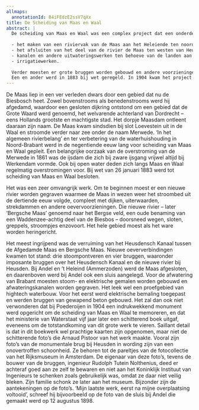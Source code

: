 ```yaml
---
allmaps:
  annotationId: 84iFEdzE2ssV7qXx
title: De Scheiding van Maas en Waal
abstract: |
  De scheiding van Maas en Waal was een complex project dat een onderdeel vormde van een nog groter project in de negentiende eeuw: de rivierverbetering. Na lange discussies over beste aanpak, werd in de jaren 1851 en 1861 een plan opgesteld. Doel was om de grote rivieren Maas en de Rijn (Waal) een eigen monding te geven in zee. Dit onderdeel wordt ook wel de ‘verlegging van de Maasmond’ genoemd. De uitmonding van de rivier werd verlegd naar de Amer. Hiertoe waren de volgende werken noodzakelijk:
  
  - het maken van een riviervak van de Maas aan het Heleiende ten noorden van Hedikhuizen door het onbedijkte gebied van het Oude Maasje tot het riviertje de Donge en het verbeteren (normaliseren) van de Amer;
  - het afsluiten van het deel van de rivier de Maas ten westen van Heusden;
  - kanalen en andere uitwateringswerken ten behoeve van de landen aan weerzijde van de nieuwe rivier;
  - irrigatiewerken.
  
  Verder moesten er grote bruggen worden gebouwd en andere voorzieningen worden getroffen, zoals de bouw van gemalen.
  Een en ander werd in 1883 bij wet geregeld. In 1904 kwam het project gereed.
---
```


De Maas liep in een ver verleden dwars door een gebied dat nu de Biesbosch heet. Zowel bovenstrooms als benedenstrooms werd hij afgedamd, waardoor een gesloten dijkring ontstond om een gebied dat de Grote Waard werd genoemd, het welvarende achterland van Dordrecht – eens Hollands grootste en machtigste stad. Het dorpje Maasdam ontleent daaraan zijn naam. De Maas kwam sindsdien bij slot Loevestein uit in de Waal en stroomde verder naar zee onder de naam Merwede. ‘In het algemeen rivierbelang’ en ter verbetering van de waterhuishouding in Noord-Brabant werd in de negentiende eeuw lang voor scheiding van Maas en Waal gepleit. Een belangrijke oorzaak van de overstroming van de Merwede in 1861 was de ijsdam die zich bij zware ijsgang vrijwel altijd bij Werkendam vormde. Ook bij open water deden zich langs Maas en Waal regelmatig overstromingen voor. Bij wet van 26 januari 1883 werd tot scheiding van Maas en Waal besloten.

Het was een zeer omvangrijk werk. Om te beginnen moest er een nieuwe rivier worden gegraven waarmee de Maas in wezen weer het stroombed uit de dertiende eeuw volgde, compleet met dijken, uiterwaarden, strekdammen en andere oevervoorzieningen. Die nieuwe rivier – later ‘Bergsche Maas’ genoemd naar het Bergse veld, een oude benaming van een Waddenzee-achtig deel van de Biesbos – doorsneed wegen, sloten, greppels, stroompjes enzovoort. Het hele gebied moest als het ware worden heringericht.

Het meest ingrijpend was de verruiming van het Heusdensch Kanaal tussen de Afgedamde Maas en Bergsche Maas. Nieuwe oeververbindingen kwamen tot stand: drie stoompontveren en vier bruggen, waaronder imposante bruggen over het Heusdensch Kanaal en de nieuwe rivier bij Heusden. Bij Andel en ’t Heleind (Ammerzoden) werd de Maas afgesloten, en daarenboven werd bij Andel ook een sluis aangelegd. Voor de afwatering van Brabant moesten stoom- en elektrische gemalen worden gebouwd en afwateringskanalen worden gegraven. Het leek wel een proefgebied van hightech waterbouw. Voor het eerst werd elektrische bemaling toegepast en werden bruggen van gewapend beton gebouwd. 
Het zal dan ook niet verwonderen dat bij Poederoijen in 1904 een indrukwekkend monument werd opgericht om de scheiding van Maas en Waal te memoreren, en dat het ministerie van Waterstaat vijf jaar later een schitterend boek uitgaf, eveneens om de totstandkoming van dit grote werk te vieren. Saillant detail is dat in dit boekwerk wel prachtige kaarten zijn opgenomen, maar niet de schitterende foto’s die Arnaud Pistoor van het werk maakte. Vooral zijn foto’s van de monumentale brug bij Heusden in wording zijn van een onovertroffen schoonheid. Ze behoren tot de pareltjes van de fotocollectie van het Rijksmuseum in Amsterdam. De eigenaar van deze foto’s, tevens de bouwer van de bruggen, ingenieur Rudolph Tutein Nolthenius, deed er achteraf goed aan ze zelf te bewaren en niet aan het Koninklijk Instituut van Ingenieurs te schenken zoals gebruikelijk was, omdat ze daar niet veilig bleken. Zijn familie schonk ze later aan het museum. Bijzonder zijn de aantekeningen op de foto’s. ‘Mijn laatste werk, eerst na mijne overplaatsing voltooid’, schreef hij bijvoorbeeld op de foto van de sluis bij Andel die gemaakt werd op 12 augustus 1898.
